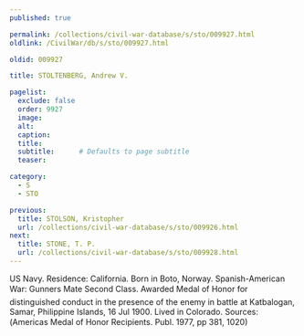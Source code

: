 ```yaml
---
published: true

permalink: /collections/civil-war-database/s/sto/009927.html
oldlink: /CivilWar/db/s/sto/009927.html

oldid: 009927

title: STOLTENBERG, Andrew V.

pagelist:
  exclude: false
  order: 9927
  image: 
  alt:
  caption:
  title:
  subtitle:      # Defaults to page subtitle
  teaser:

category: 
  - S 
  - STO

previous:
  title: STOLSON, Kristopher
  url: /collections/civil-war-database/s/sto/009926.html  
next:
  title: STONE, T. P.
  url: /collections/civil-war-database/s/sto/009928.html   
---
```

US Navy. Residence: California. Born in Boto, Norway. Spanish-American War: Gunner&#146;s Mate Second Class. Awarded Medal of Honor for distinguished conduct in the presence of the enemy in battle at Katbalogan, Samar, Philippine Islands, 16 Jul 1900. Lived in Colorado. Sources: (&#147;America&#146;s Medal of Honor Recipients&#148;. Publ. 1977, pp 381, 1020)